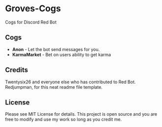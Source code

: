 # Groves-Cogs
Cogs for Discord Red Bot
&nbsp;
## Cogs
- **Anon** - Let the bot send messages for you.
- **KarmaMarket** - Bet on users ability to get karma
## Credits

Twentysix26 and everyone else who has contributed to Red Bot.
Redjumpman, for this neat readme file template.

## License

Please see MIT License for details. This project is open source and you are free to modify and use my work so long as you credit me.
